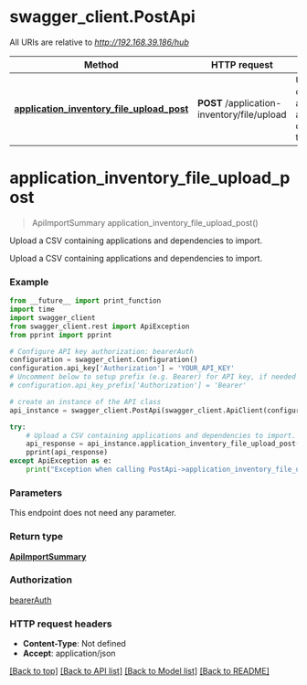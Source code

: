 # swagger_client.PostApi

All URIs are relative to *http://192.168.39.186/hub*

Method | HTTP request | Description
------------- | ------------- | -------------
[**application_inventory_file_upload_post**](PostApi.md#application_inventory_file_upload_post) | **POST** /application-inventory/file/upload | Upload a CSV containing applications and dependencies to import.


# **application_inventory_file_upload_post**
> ApiImportSummary application_inventory_file_upload_post()

Upload a CSV containing applications and dependencies to import.

Upload a CSV containing applications and dependencies to import.

### Example
```python
from __future__ import print_function
import time
import swagger_client
from swagger_client.rest import ApiException
from pprint import pprint

# Configure API key authorization: bearerAuth
configuration = swagger_client.Configuration()
configuration.api_key['Authorization'] = 'YOUR_API_KEY'
# Uncomment below to setup prefix (e.g. Bearer) for API key, if needed
# configuration.api_key_prefix['Authorization'] = 'Bearer'

# create an instance of the API class
api_instance = swagger_client.PostApi(swagger_client.ApiClient(configuration))

try:
    # Upload a CSV containing applications and dependencies to import.
    api_response = api_instance.application_inventory_file_upload_post()
    pprint(api_response)
except ApiException as e:
    print("Exception when calling PostApi->application_inventory_file_upload_post: %s\n" % e)
```

### Parameters
This endpoint does not need any parameter.

### Return type

[**ApiImportSummary**](ApiImportSummary.md)

### Authorization

[bearerAuth](../README.md#bearerAuth)

### HTTP request headers

 - **Content-Type**: Not defined
 - **Accept**: application/json

[[Back to top]](#) [[Back to API list]](../README.md#documentation-for-api-endpoints) [[Back to Model list]](../README.md#documentation-for-models) [[Back to README]](../README.md)

